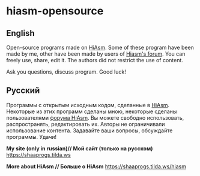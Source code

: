 # hiasm-opensource
## English
Open-source programs made on [HiAsm](https://hiasm.com).
Some of these program have been made by me, other have been made by users of [Hiasm's forum](https://forum.hiasm.com). You can freely use, share, edit it. The authors did not restrict the use of content.

Ask you questions, discuss program. Good luck!
## Русский
Программы с открытым исходным кодом, сделанные в [HiAsm](https://hiasm.com).
Некоторые из этих программ сделаны мною, некоторые сделаны пользователями [форума HiAsm](https://forum.hiasm.com). Вы можете свободно использовать, распространять, редактировать их. Авторы не ограничивали использование контента.
Задавайте ваши вопросы, обсуждайте программы. Удачи!

**My site (only in russian)// Мой сайт (только на русском)**
https://shaaprogs.tilda.ws

**More about HiAsm // Больше о HiAsm**
https://shaaprogs.tilda.ws/hiasm
